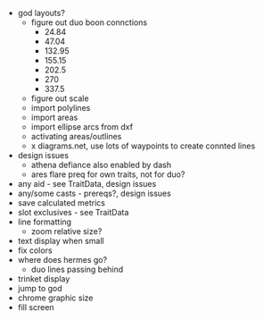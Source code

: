- god layouts?
  - figure out duo boon connctions
    - 24.84
    - 47.04
    - 132.95
    - 155.15
    - 202.5
    - 270
    - 337.5
  - figure out scale
  - import polylines
  - import areas
  - import ellipse arcs from dxf
  - activating areas/outlines
  - x diagrams.net, use lots of waypoints to create connted lines
- design issues
  - athena defiance also enabled by dash
  - ares flare preq for own traits, not for duo?
- any aid - see TraitData, design issues
- any/some casts - prereqs?, design issues
- save calculated metrics
- slot exclusives - see TraitData
- line formatting
  - zoom relative size?
- text display when small
- fix colors
- where does hermes go?
  - duo lines passing behind
- trinket display
- jump to god
- chrome graphic size
- fill screen
